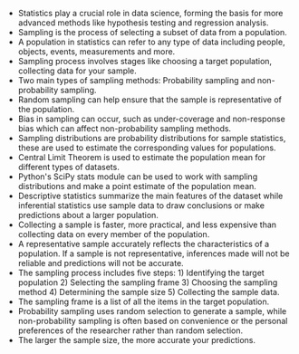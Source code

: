 * Statistics play a crucial role in data science, forming the basis for more advanced methods like hypothesis testing and regression analysis.
* Sampling is the process of selecting a subset of data from a population.
* A population in statistics can refer to any type of data including people, objects, events, measurements and more.
* Sampling process involves stages like choosing a target population, collecting data for your sample.
* Two main types of sampling methods: Probability sampling and non-probability sampling.
* Random sampling can help ensure that the sample is representative of the population.
* Bias in sampling can occur, such as under-coverage and non-response bias which can affect non-probability sampling methods.
* Sampling distributions are probability distributions for sample statistics, these are used to estimate the corresponding values for populations.
* Central Limit Theorem is used to estimate the population mean for different types of datasets.
* Python's SciPy stats module can be used to work with sampling distributions and make a point estimate of the population mean.
* Descriptive statistics summarize the main features of the dataset while inferential statistics use sample data to draw conclusions or make predictions about a larger population.
* Collecting a sample is faster, more practical, and less expensive than collecting data on every member of the population.
* A representative sample accurately reflects the characteristics of a population. If a sample is not representative, inferences made will not be reliable and predictions will not be accurate.
* The sampling process includes five steps: 1) Identifying the target population 2) Selecting the sampling frame 3) Choosing the sampling method 4) Determining the sample size 5) Collecting the sample data.
* The sampling frame is a list of all the items in the target population.
* Probability sampling uses random selection to generate a sample, while non-probability sampling is often based on convenience or the personal preferences of the researcher rather than random selection.
* The larger the sample size, the more accurate your predictions.
